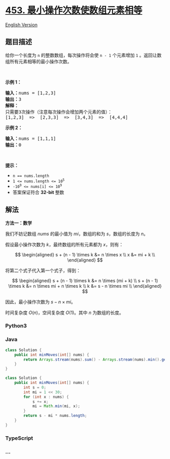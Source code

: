 # [453. 最小操作次数使数组元素相等](https://leetcode.cn/problems/minimum-moves-to-equal-array-elements)

[English Version](/solution/0400-0499/0453.Minimum%20Moves%20to%20Equal%20Array%20Elements/README_EN.md)

## 题目描述

<!-- 这里写题目描述 -->

<p>给你一个长度为 <code>n</code> 的整数数组，每次操作将会使 <code>n - 1</code> 个元素增加 <code>1</code> 。返回让数组所有元素相等的最小操作次数。</p>

<p>&nbsp;</p>

<p><strong>示例 1：</strong></p>

<pre>
<strong>输入：</strong>nums = [1,2,3]
<strong>输出：</strong>3
<strong>解释：</strong>
只需要3次操作（注意每次操作会增加两个元素的值）：
[1,2,3]  =&gt;  [2,3,3]  =&gt;  [3,4,3]  =&gt;  [4,4,4]
</pre>

<p><strong>示例 2：</strong></p>

<pre>
<strong>输入：</strong>nums = [1,1,1]
<strong>输出：</strong>0
</pre>

<p>&nbsp;</p>

<p><strong>提示：</strong></p>

<ul>
	<li><code>n == nums.length</code></li>
	<li><code>1 &lt;= nums.length &lt;= 10<sup>5</sup></code></li>
	<li><code>-10<sup>9</sup> &lt;= nums[i] &lt;= 10<sup>9</sup></code></li>
	<li>答案保证符合 <strong>32-bit</strong> 整数</li>
</ul>

## 解法

<!-- 这里可写通用的实现逻辑 -->

**方法一：数学**

我们不妨记数组 $nums$ 的最小值为 $mi$，数组的和为 $s$，数组的长度为 $n$。

假设最小操作次数为 $k$，最终数组的所有元素都为 $x$，则有：

$$
\begin{aligned}
s + (n - 1) \times k &= n \times x \\
x &= mi + k \\
\end{aligned}
$$

将第二个式子代入第一个式子，得到：

$$
\begin{aligned}
s + (n - 1) \times k &= n \times (mi + k) \\
s + (n - 1) \times k &= n \times mi + n \times k \\
k &= s - n \times mi \\
\end{aligned}
$$

因此，最小操作次数为 $s - n \times mi$。

时间复杂度 $O(n)$，空间复杂度 $O(1)$。其中 $n$ 为数组的长度。

<!-- tabs:start -->

### **Python3**

<!-- 这里可写当前语言的特殊实现逻辑 -->



### **Java**

<!-- 这里可写当前语言的特殊实现逻辑 -->

```java
class Solution {
    public int minMoves(int[] nums) {
        return Arrays.stream(nums).sum() - Arrays.stream(nums).min().getAsInt() * nums.length;
    }
}
```

```java
class Solution {
    public int minMoves(int[] nums) {
        int s = 0;
        int mi = 1 << 30;
        for (int x : nums) {
            s += x;
            mi = Math.min(mi, x);
        }
        return s - mi * nums.length;
    }
}
```









### **TypeScript**



### **...**

```

```


